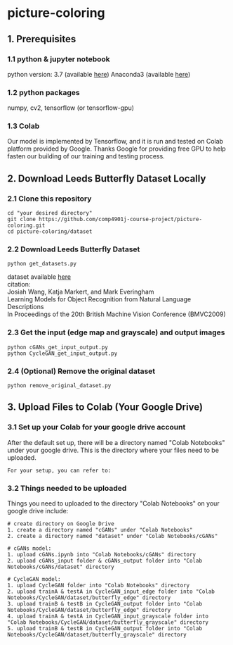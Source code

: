 # picture-coloring

## 1. Prerequisites 
### 1.1 python & jupyter notebook
python version: 3.7 (available [here](https://www.python.org/downloads/))
Anaconda3 (available [here](https://www.anaconda.com/distribution/))

### 1.2 python packages
numpy, cv2, tensorflow (or tensorflow-gpu)

### 1.3 Colab
Our model is implemented by Tensorflow, and it is run and tested on Colab platform provided by Google. Thanks Google for providing free GPU to help fasten our building of our training and testing process.

## 2. Download Leeds Butterfly Dataset Locally
### 2.1 Clone this repository
```
cd "your desired directory"
git clone https://github.com/comp4901j-course-project/picture-coloring.git
cd picture-coloring/dataset
```
### 2.2 Download Leeds Butterfly Dataset
```
python get_datasets.py
```
dataset available [here](http://www.josiahwang.com/dataset/leedsbutterfly/) <br>
citation: <br>
Josiah Wang, Katja Markert, and Mark Everingham <br>
Learning Models for Object Recognition from Natural Language Descriptions <br>
In Proceedings of the 20th British Machine Vision Conference (BMVC2009)

### 2.3 Get the input (edge map and grayscale) and output images
```
python cGANs_get_input_output.py
python CycleGAN_get_input_output.py
```

### 2.4 (Optional) Remove the original dataset
```
python remove_original_dataset.py
```
## 3. Upload Files to Colab (Your Google Drive)
### 3.1 Set up your Colab for your google drive account
After the default set up, there will be a directory named "Colab Notebooks" under your google drive. This is the directory where your files need to be uploaded.
```
For your setup, you can refer to:
```
### 3.2 Things needed to be uploaded
Things you need to uploaded to the directory "Colab Notebooks" on your google drive include:
```
# create directory on Google Drive
1. create a directory named "cGANs" under "Colab Notebooks"
2. create a directory named "dataset" under "Colab Notebooks/cGANs"

# cGANs model:
1. upload cGANs.ipynb into "Colab Notebooks/cGANs" directory
2. upload cGANs_input folder & cGANs_output folder into "Colab Notebooks/cGANs/dataset" directory

# CycleGAN model:
1. upload CycleGAN folder into "Colab Notebooks" directory
2. upload trainA & testA in CycleGAN_input_edge folder into "Colab Notebooks/CycleGAN/dataset/butterfly_edge" directory
3. upload trainB & testB in CycleGAN_output folder into "Colab Notebooks/CycleGAN/dataset/butterfly_edge" directory
4. upload trainA & testA in CycleGAN_input_grayscale folder into "Colab Notebooks/CycleGAN/dataset/butterfly_grayscale" directory
5. upload trainB & testB in CycleGAN_output folder into "Colab Notebooks/CycleGAN/dataset/butterfly_grayscale" directory
```

